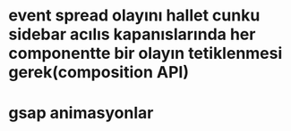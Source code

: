 # event spread olayını hallet cunku sidebar acılıs kapanıslarında her componentte bir olayın tetiklenmesi gerek(composition API)

# gsap animasyonlar
